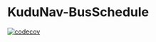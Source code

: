 # KuduNav-BusSchedule
[![codecov](https://codecov.io/gh/your-username/your-repository/branch/main/graph/badge.svg)](https://codecov.io/gh/your-username/your-repository)
